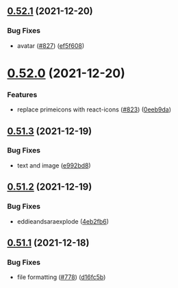 ## [0.52.1](https://github.com/EddieHubCommunity/LinkFree/compare/v0.52.0...v0.52.1) (2021-12-20)


### Bug Fixes

* avatar ([#827](https://github.com/EddieHubCommunity/LinkFree/issues/827)) ([ef5f608](https://github.com/EddieHubCommunity/LinkFree/commit/ef5f6084f87b9a19eb41cd12eacb9c44b77bca04))



# [0.52.0](https://github.com/EddieHubCommunity/LinkFree/compare/v0.51.3...v0.52.0) (2021-12-20)


### Features

* replace primeicons with react-icons  ([#823](https://github.com/EddieHubCommunity/LinkFree/issues/823)) ([0eeb9da](https://github.com/EddieHubCommunity/LinkFree/commit/0eeb9daae304121c57b379138ac49746587bc402))



## [0.51.3](https://github.com/EddieHubCommunity/LinkFree/compare/v0.51.2...v0.51.3) (2021-12-19)


### Bug Fixes

* text and image ([e992bd8](https://github.com/EddieHubCommunity/LinkFree/commit/e992bd8a8f75d2f72cc843cc7fcd33b5a9e0c287))



## [0.51.2](https://github.com/EddieHubCommunity/LinkFree/compare/v0.51.1...v0.51.2) (2021-12-19)


### Bug Fixes

* eddieandsaraexplode ([4eb2fb6](https://github.com/EddieHubCommunity/LinkFree/commit/4eb2fb64861b461e616b6b3e2b8d6b73902587e9))



## [0.51.1](https://github.com/EddieHubCommunity/LinkFree/compare/v0.51.0...v0.51.1) (2021-12-18)


### Bug Fixes

* file formatting ([#778](https://github.com/EddieHubCommunity/LinkFree/issues/778)) ([d16fc5b](https://github.com/EddieHubCommunity/LinkFree/commit/d16fc5b8e3b5c5f09bd3566e5502f87a9c765e32))




